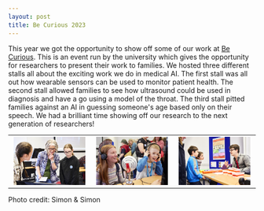 ```yaml
---
layout: post
title: Be Curious 2023
---
```

This year we got the opportunity to show off some of our work at [Be Curious](https://www.leeds.ac.uk/becurious). This is an event run by the university which gives the opportunity for researchers to present their work to families. We hosted three different stalls all about the exciting work we do in medical AI. The first stall was all out how wearable sensors can be used to monitor patient health. The second stall allowed families to see how ultrasound could be used in diagnosis and have a go using a model of the throat. The third stall pitted families against an AI in guessing someone's age based only on their speech. We had a brilliant time showing off our research to the next generation of researchers!

<table>
  <tr>
    <th><img src="/images/BeCurious2023-2.jpg" style="max-width: 95%;" /></th>
    <th><img src="/images/BeCurious2023-1.jpg" style="max-width: 95%;" /></th>
    <th><img src="/images/BeCurious2023-3.jpg" style="max-width: 95%;" /></th>
  </tr>
</table>
Photo credit: Simon & Simon
